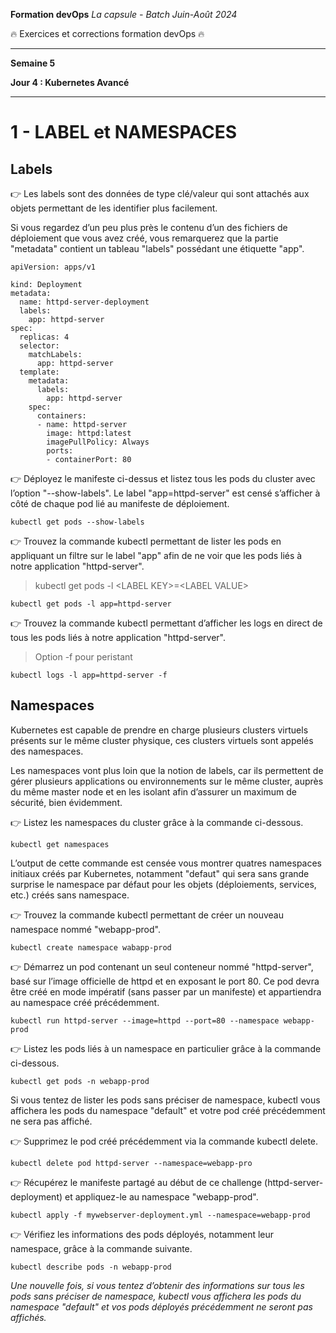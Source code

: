 **Formation devOps**
_La capsule - Batch Juin-Août 2024_

:fire: Exercices et corrections formation devOps :fire:

---

**Semaine 5**

**Jour 4 : Kubernetes Avancé**

---

# 1 - LABEL et NAMESPACES


## Labels

👉 Les labels sont des données de type clé/valeur qui sont attachés aux objets permettant de les identifier plus facilement.

Si vous regardez d’un peu plus près le contenu d’un des fichiers de déploiement que vous avez créé, vous remarquerez que la partie "metadata" contient un tableau "labels" possédant une étiquette "app".

```
apiVersion: apps/v1

kind: Deployment
metadata:
  name: httpd-server-deployment
  labels:
    app: httpd-server
spec:
  replicas: 4
  selector:
    matchLabels:
      app: httpd-server
  template:
    metadata:
      labels:
        app: httpd-server
    spec:
      containers:
      - name: httpd-server
        image: httpd:latest
        imagePullPolicy: Always
        ports:
        - containerPort: 80
```

👉 Déployez le manifeste ci-dessus et listez tous les pods du cluster avec l’option "--show-labels".
Le label "app=httpd-server" est censé s’afficher à côté de chaque pod lié au manifeste de déploiement.

```
kubectl get pods --show-labels
```

👉 Trouvez la commande kubectl permettant de lister les pods en appliquant un filtre sur le label "app" afin de ne voir que les pods liés à notre application "httpd-server".

> kubectl get pods -l \<LABEL KEY\>=\<LABEL VALUE\>

```
kubectl get pods -l app=httpd-server
```

👉 Trouvez la commande kubectl permettant d’afficher les logs en direct de tous les pods liés à notre application "httpd-server".

> Option -f pour peristant

```
kubectl logs -l app=httpd-server -f
```

## Namespaces

Kubernetes est capable de prendre en charge plusieurs clusters virtuels présents sur le même cluster physique, ces clusters virtuels sont appelés des namespaces.

Les namespaces vont plus loin que la notion de labels, car ils permettent de gérer plusieurs applications ou environnements sur le même cluster, auprès du même master node et en les isolant afin d’assurer un maximum de sécurité, bien évidemment.

👉 Listez les namespaces du cluster grâce à la commande ci-dessous.

```
kubectl get namespaces
```

L’output de cette commande est censée vous montrer quatres namespaces initiaux créés par Kubernetes, notamment "defaut" qui sera sans grande surprise le namespace par défaut pour les objets (déploiements, services, etc.) créés sans namespace.

👉 Trouvez la commande kubectl permettant de créer un nouveau namespace nommé "webapp-prod".

```
kubectl create namespace wabapp-prod
```


👉 Démarrez un pod contenant un seul conteneur nommé "httpd-server", basé sur l’image officielle de httpd et en exposant le port 80.
Ce pod devra être créé en mode impératif (sans passer par un manifeste) et appartiendra au namespace créé précédemment.

```
kubectl run httpd-server --image=httpd --port=80 --namespace webapp-prod
```

👉 Listez les pods liés à un namespace en particulier grâce à la commande ci-dessous.

```
kubectl get pods -n webapp-prod
```

Si vous tentez de lister les pods sans préciser de namespace, kubectl vous affichera les pods du namespace "default" et votre pod créé précédemment ne sera pas affiché.

👉 Supprimez le pod créé précédemment via la commande kubectl delete.

```
kubectl delete pod httpd-server --namespace=webapp-pro
```

👉 Récupérez le manifeste partagé au début de ce challenge (httpd-server-deployment) et appliquez-le au namespace "webapp-prod".

```
kubectl apply -f mywebserver-deployment.yml --namespace=webapp-prod
```

👉 Vérifiez les informations des pods déployés, notamment leur namespace, grâce à la commande suivante.

```
kubectl describe pods -n webapp-prod
```

_Une nouvelle fois, si vous tentez d’obtenir des informations sur tous les pods sans préciser de namespace, kubectl vous affichera les pods du namespace "default" et vos pods déployés précédemment ne seront pas affichés._

